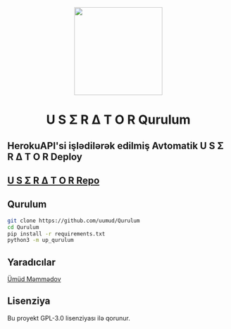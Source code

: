 <div align="center">
  <img src="https://telegra.ph/file/1bb657724f15165f795b3.jpg" width="200" height="200">
  <h1>U S Σ R Δ T O R Qurulum</h1>
</div>

## HerokuAPI'si işlədilərək edilmiş Avtomatik U S Σ R Δ T O R Deploy

## [U S Σ R Δ T O R Repo](https://github.com/Goqerti/Userator)

## Qurulum
```sh
git clone https://github.com/uumud/Qurulum
cd Qurulum
pip install -r requirements.txt
python3 -m up_qurulum
```

## Yaradıcılar

[Ümüd Məmmədov](https://t.me/umudmmmdov1)

## Lisenziya
Bu proyekt GPL-3.0 lisenziyası ilə qorunur.
